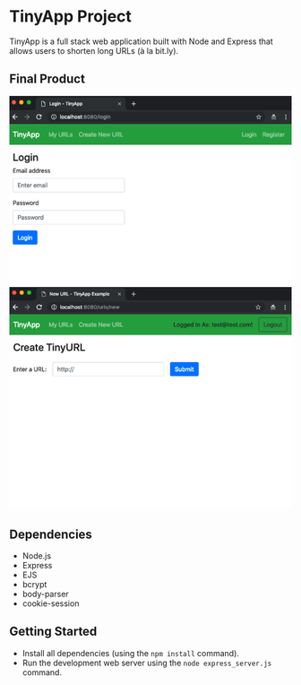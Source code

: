 # TinyApp Project

TinyApp is a full stack web application built with Node and Express that allows users to shorten long URLs (à la bit.ly).

## Final Product

!["Screenshot of Login page"](https://github.com/zahraard/tinyapp/blob/master/docs/urls-login.png?raw=true)
!["screenshot of Creating New Short URL "](https://github.com/zahraard/tinyapp/blob/master/docs/urls-new.png?raw=true)

## Dependencies

- Node.js
- Express
- EJS
- bcrypt
- body-parser
- cookie-session

## Getting Started

- Install all dependencies (using the `npm install` command).
- Run the development web server using the `node express_server.js` command.